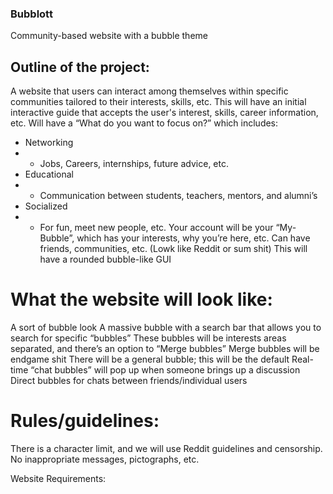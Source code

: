 ### Bubblott
Community-based website with a bubble theme

## Outline of the project:
A website that users can interact among themselves within specific communities tailored to their interests, skills, etc.
This will have an initial interactive guide that accepts the user's interest, skills, career information, etc.
Will have a “What do you want to focus on?” which includes:
- Networking
- - Jobs, Careers, internships, future advice, etc.
- Educational
- - Communication between students, teachers, mentors, and alumni’s
- Socialized
- - For fun, meet new people, etc.
Your account will be your “My-Bubble”, which has your interests, why you’re here, etc.
Can have friends, communities, etc. (Lowk like Reddit or sum shit)
This will have a rounded bubble-like GUI
# What the website will look like:
A sort of bubble look
A massive bubble with a search bar that allows you to search for specific “bubbles”
These bubbles will be interests areas separated, and there’s an option to “Merge bubbles”
Merge bubbles will be endgame shit
There will be a general bubble; this will be the default
Real-time “chat bubbles” will pop up when someone brings up a discussion
Direct bubbles for chats between friends/individual users
# Rules/guidelines:
There is a character limit, and we will use Reddit guidelines and censorship.
No inappropriate messages, pictographs, etc.


Website Requirements:
